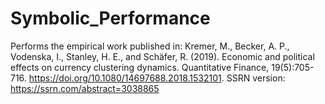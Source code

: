 # Symbolic_Performance

Performs the empirical work published in:
Kremer, M., Becker, A. P., Vodenska, I., Stanley, H. E., and Schäfer, R. (2019). Economic and political effects on currency clustering dynamics. Quantitative Finance, 19(5):705-716.
https://doi.org/10.1080/14697688.2018.1532101.
SSRN version: https://ssrn.com/abstract=3038865
